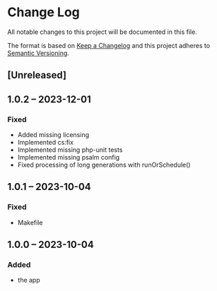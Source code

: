 <!-- SPDX-FileCopyrightText: Sami Finnilä -->
<!-- SPDX-License-Identifier: AGPL-3.0-or-later -->

# Change Log
All notable changes to this project will be documented in this file.

The format is based on [Keep a Changelog](http://keepachangelog.com/)
and this project adheres to [Semantic Versioning](http://semver.org/).

## [Unreleased]

## 1.0.2 – 2023-12-01
### Fixed
* Added missing licensing
* Implemented cs:fix
* Implemented missing php-unit tests
* Implemented missing psalm config
* Fixed processing of long generations with runOrSchedule()

## 1.0.1 – 2023-10-04
### Fixed
* Makefile

## 1.0.0 – 2023-10-04
### Added
* the app
